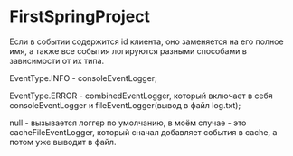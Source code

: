 # FirstSpringProject

Если в событии содержится id клиента, оно заменяется на его полное имя, а также все события логируются разными способами 
в зависимости от их типа.

EventType.INFO - consoleEventLogger;

EventType.ERROR - combinedEventLogger, который включает в себя consoleEventLogger и fileEventLogger(вывод в файл log.txt);

null - вызывается логгер по умолчанию, в моём случае - это cacheFileEventLogger, который сначал добавляет события в cache, а потом уже 
выводит в файл.
